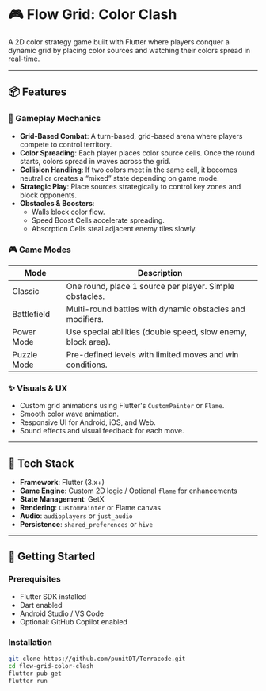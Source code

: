 # 🎮 Flow Grid: Color Clash

A 2D color strategy game built with Flutter where players conquer a dynamic grid by placing color sources and watching their colors spread in real-time.

---

## 📦 Features

### 🧠 Gameplay Mechanics

- **Grid-Based Combat**: A turn-based, grid-based arena where players compete to control territory.
- **Color Spreading**: Each player places color source cells. Once the round starts, colors spread in waves across the grid.
- **Collision Handling**: If two colors meet in the same cell, it becomes neutral or creates a “mixed” state depending on game mode.
- **Strategic Play**: Place sources strategically to control key zones and block opponents.
- **Obstacles & Boosters**:
  - Walls block color flow.
  - Speed Boost Cells accelerate spreading.
  - Absorption Cells steal adjacent enemy tiles slowly.

### 🎮 Game Modes

| Mode         | Description |
|--------------|-------------|
| Classic      | One round, place 1 source per player. Simple obstacles. |
| Battlefield  | Multi-round battles with dynamic obstacles and modifiers. |
| Power Mode   | Use special abilities (double speed, slow enemy, block area). |
| Puzzle Mode  | Pre-defined levels with limited moves and win conditions. |

### ✨ Visuals & UX

- Custom grid animations using Flutter's `CustomPainter` or `Flame`.
- Smooth color wave animation.
- Responsive UI for Android, iOS, and Web.
- Sound effects and visual feedback for each move.

---

## 🧩 Tech Stack

- **Framework**: Flutter (3.x+)
- **Game Engine**: Custom 2D logic / Optional `flame` for enhancements
- **State Management**: GetX
- **Rendering**: `CustomPainter` or Flame canvas
- **Audio**: `audioplayers` or `just_audio`
- **Persistence**: `shared_preferences` or `hive`

---

## 🚀 Getting Started

### Prerequisites

- Flutter SDK installed
- Dart enabled
- Android Studio / VS Code
- Optional: GitHub Copilot enabled

### Installation

```bash
git clone https://github.com/punitDT/Terracode.git
cd flow-grid-color-clash
flutter pub get
flutter run
